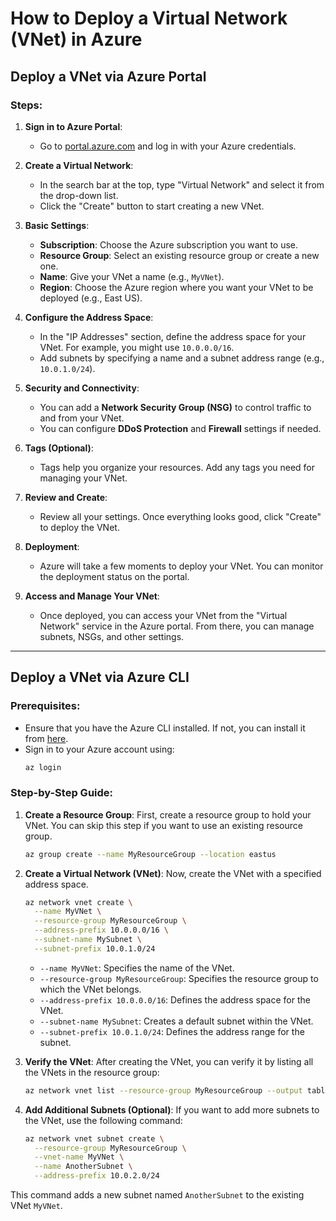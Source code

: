 
# How to Deploy a Virtual Network (VNet) in Azure

## Deploy a VNet via Azure Portal

### Steps:
1. **Sign in to Azure Portal**:
   - Go to [portal.azure.com](https://portal.azure.com) and log in with your Azure credentials.

2. **Create a Virtual Network**:
   - In the search bar at the top, type "Virtual Network" and select it from the drop-down list.
   - Click the "Create" button to start creating a new VNet.

3. **Basic Settings**:
   - **Subscription**: Choose the Azure subscription you want to use.
   - **Resource Group**: Select an existing resource group or create a new one.
   - **Name**: Give your VNet a name (e.g., `MyVNet`).
   - **Region**: Choose the Azure region where you want your VNet to be deployed (e.g., East US).

4. **Configure the Address Space**:
   - In the "IP Addresses" section, define the address space for your VNet. For example, you might use `10.0.0.0/16`.
   - Add subnets by specifying a name and a subnet address range (e.g., `10.0.1.0/24`).

5. **Security and Connectivity**:
   - You can add a **Network Security Group (NSG)** to control traffic to and from your VNet.
   - You can configure **DDoS Protection** and **Firewall** settings if needed.

6. **Tags (Optional)**:
   - Tags help you organize your resources. Add any tags you need for managing your VNet.

7. **Review and Create**:
   - Review all your settings. Once everything looks good, click "Create" to deploy the VNet.

8. **Deployment**:
   - Azure will take a few moments to deploy your VNet. You can monitor the deployment status on the portal.

9. **Access and Manage Your VNet**:
   - Once deployed, you can access your VNet from the "Virtual Network" service in the Azure portal. From there, you can manage subnets, NSGs, and other settings.

---

## Deploy a VNet via Azure CLI

### Prerequisites:
- Ensure that you have the Azure CLI installed. If not, you can install it from [here](https://docs.microsoft.com/en-us/cli/azure/install-azure-cli).
- Sign in to your Azure account using:
   ```bash
   az login
   ```

### Step-by-Step Guide:

1. **Create a Resource Group**:
   First, create a resource group to hold your VNet. You can skip this step if you want to use an existing resource group.
   ```bash
   az group create --name MyResourceGroup --location eastus
   ```

2. **Create a Virtual Network (VNet)**:
   Now, create the VNet with a specified address space.
   ```bash
   az network vnet create \
     --name MyVNet \
     --resource-group MyResourceGroup \
     --address-prefix 10.0.0.0/16 \
     --subnet-name MySubnet \
     --subnet-prefix 10.0.1.0/24
   ```

   - `--name MyVNet`: Specifies the name of the VNet.
   - `--resource-group MyResourceGroup`: Specifies the resource group to which the VNet belongs.
   - `--address-prefix 10.0.0.0/16`: Defines the address space for the VNet.
   - `--subnet-name MySubnet`: Creates a default subnet within the VNet.
   - `--subnet-prefix 10.0.1.0/24`: Defines the address range for the subnet.

3. **Verify the VNet**:
   After creating the VNet, you can verify it by listing all the VNets in the resource group:
   ```bash
   az network vnet list --resource-group MyResourceGroup --output table
   ```

4. **Add Additional Subnets (Optional)**:
   If you want to add more subnets to the VNet, use the following command:
   ```bash
   az network vnet subnet create \
     --resource-group MyResourceGroup \
     --vnet-name MyVNet \
     --name AnotherSubnet \
     --address-prefix 10.0.2.0/24
   ```

This command adds a new subnet named `AnotherSubnet` to the existing VNet `MyVNet`.

